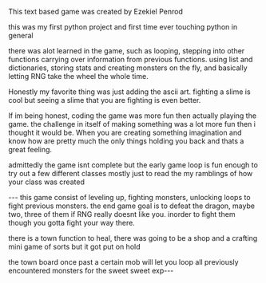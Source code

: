 This text based game was created by Ezekiel Penrod

this was my first python project and first time ever touching python in general

there was alot learned in the game, such as looping, stepping into other functions carrying over information from previous functions. using list and dictionaries, storing stats and creating monsters on the fly, and basically letting RNG take the wheel the whole time. 

Honestly my favorite thing was just adding the ascii art. fighting a slime is cool but seeing a slime that you are fighting is even better.

If im being honest, coding the game was more fun then actually playing the game. the challenge in itself of making something was a lot more fun then i thought it would be. When you are creating something imagination and know how are pretty much the only things holding you back and thats a great feeling. 

admittedly the game isnt complete but the early game loop is fun enough to try out a few different classes mostly just to read the my ramblings of how your class was created


--- this game consist of leveling up, fighting monsters, unlocking loops to fight previous monsters. the end game goal is to defeat the dragon, maybe two, three of them if RNG really doesnt like you. inorder to fight them though you gotta fight your way there. 

there is a town function to heal, there was going to be a shop and a crafting mini game of sorts but it got put on hold

the town board once past a certain mob will let you loop all previously encountered monsters for the sweet sweet exp--- 
  
